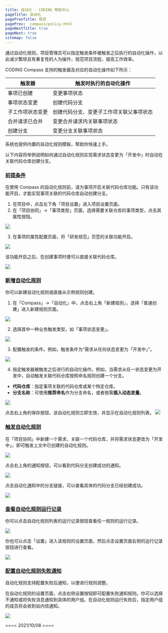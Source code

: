 ```yaml
---
title: 自动化 - CODING 帮助中心
pageTitle: 自动化
pagePrevTitle: 规范
pagePrev:  compass/policy.html
pageNextTitle: true
pageNext: true
sitemap: false
---
```


通过自动化规则，项目管理员可以指定触发条件被触发之后执行的自动化操作，以此减少繁琐且有重复性的人为操作，规范项目流程，提高工作效率。

CODING Compass 支持的触发器及对应的自动化操作如下所示：

|  触发器   | 触发时执行的自动化操作  |
|  ----  | ----  |
| 事项已创建  | 变更事项状态 |
| 事项状态变更  | 创建代码分支 |
| 子工作项状态变更  | 创建代码分支、变更子工作项关联父事项状态 |
| 合并请求已合并  | 变更合并请求内关联事项状态 |
| 创建分支  | 变更分支关联事项状态 |

系统也提供内置的自动化规则模板，帮助你快速上手。

以下内容将举例说明如何通过自动化规则实现需求状态变更为「开发中」时自动在关联代码仓库创建分支。

### [前提条件](#prerequisite)

在使用 Compass 的自动化规则前，请为事项开启关联代码仓库功能。只有该功能开启，才能实现事项关联的代码仓库自动创建分支。


1.  在项目中，点击左下角「项目设置」进入项目设置页面。
2.  在「项目协同」->「事项类型」页面，选择需要关联仓库的事项类型，点击其属性按钮。

![](https://help-assets.codehub.cn/enterprise/20211102153228.png)

3.  在事项的属性配置页面，将「研发规范」页签的关联功能开启。

![](https://help-assets.codehub.cn/enterprise/20211102153332.png)

该功能开启之后，在创建事项时便可以直接关联代码仓库。

![](https://help-assets.codehub.cn/enterprise/20211102153445.png)


### [新增自动化规则](#new)

你可以新建自动化规则或直接从示例规则创建。

1.  在「Compass」->「自动化」中，点击右上角「新建规则」，选择「普通创建」进入新建规则页面。

![](https://help-assets.codehub.cn/enterprise/20211029165907.png)


2.  选择其中一种业务触发类型，如「事项状态变更」。

![](https://help-assets.codehub.cn/enterprise/20211029170026.png)

3.  配置触发的条件。例如，触发条件为“需求从任何状态变更为「开发中」”。

![](https://help-assets.codehub.cn/enterprise/20211029170222.png)

4.  指定触发器被触发之后进行的自动化操作。例如，当需求从任一状态变更为开发中，自动触发关联代码仓库按照命名规则创建一个分支。

-   **代码仓库**：指定事项关联的代码仓库或某个特定仓库。
-   **分支名称**：可使用**推荐命名**作为分支命名，或者按需**插入动态变量**。

![](https://help-assets.codehub.cn/enterprise/20211029170313.png)

点击右上角的保存按钮，该自动化规则立即生效，并显示在自动化规则列表。
![](https://help-assets.codehub.cn/enterprise/20211008162544.png)

### [触发自动化规则](#trigger)

在「项目协同」中新建一个需求，关联一个代码仓库，并将需求状态更改为「开发中」，即可触发上文中已创建的自动化规则。

![](https://help-assets.codehub.cn/enterprise/20211029170639.png)

点击右上角的通知按钮，可以看到代码分支创建成功的通知。

![](https://help-assets.codehub.cn/enterprise/20211008174722.png)

点击自动化通知中的分支链接，可以查看具体的代码分支已经创建成功。

![](https://help-assets.codehub.cn/enterprise/20211008175209.png)


### [查看自动化规则运行记录](#view)

你可以点击自动化规则列表的运行记录按钮查看任一规则的运行记录。

![](https://help-assets.codehub.cn/enterprise/20211008175431.png)

你也可以点击「设置」进入该规则的设置页面，然后点击设置页面右侧的运行记录按钮进行查看。

![](https://help-assets.codehub.cn/enterprise/20211008175615.png)

### [配置自动化规则失败通知](#notify)
 
自动化规则支持配置失败后通知，以便进行规则调整。

在自动化规则的设置页面，点击右侧设置按钮即可配置失败通知规则。你可以选择不通知或将失败消息通知到具体的用户组。在自动化规则运行失败后，指定用户组的成员将会收到站内信通知。

![](https://help-assets.codehub.cn/enterprise/20211008180046.png)

==== 2021/10/08 ====
